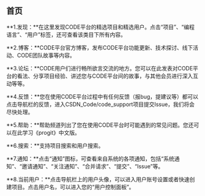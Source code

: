 ## 首页

**1.发现：**在这里发现CODE平台的精选项目和精选用户。点击“项目”、“编程语言”、“用户”标签，还可查看该类目下所有内容。

**2.博客：**CODE平台官方博客，发布CODE平台功能更新、技术探讨、线下活动、CODE团队故事等内容。

**3.论坛：**CODE用户们进行畅所欲言交流的地方。您可以在此发表对CODE平台的看法、分享项目经验、讲述您与CODE平台间的故事，与其他会员进行深入互动等等。

**4.反馈：**您在使用CODE平台过程中有任何反馈（报bug，提建议等）都可以点击导航栏的反馈，进入CSDN_Code/code_support项目提交Issue，我们将会尽快处理。

**5.帮助：**帮助频道列出了您在使用CODE平台时可能遇到的常见问题。您还可以在此学习《progit》中文版。

**6.搜索：**支持项目搜索和用户搜索。

**7.通知：**点击“通知”图标，可查看来自系统的各项通知，包括“系统通知”、“邀请通知”、“关注通知”、“合并请求”、“提交”、“Issue”等。

**8.当前用户：**点击导航栏上的用户头像，可以进入用户账号设置或者快速创建项目。点击用户名，可以进入您的“用户控制面板”。